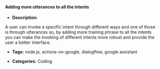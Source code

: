 #### Adding more utterances to all the intents


- **Description:**

A user can invoke a specific intent through different ways and one of those is through utterances so, by adding more training phrase to all the intents you can make the invoking of different intents more robust and provide the user a better interface.


- **Tags:**  node.js, actions-on-google, dialogflow, google assistant

- **Categories:** Coding

